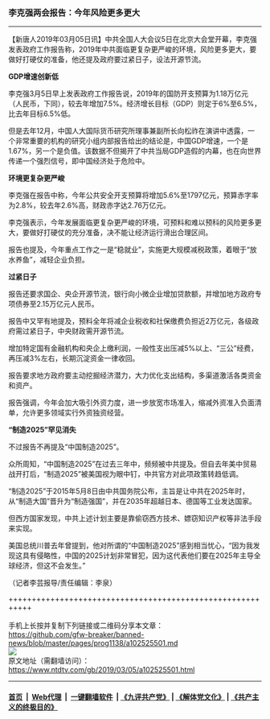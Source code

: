 ### 李克强两会报告：今年风险更多更大
------------------------

<div class="post_content">
 <p>
  【新唐人2019年03月05日讯】中共全国人大会议5日在北京大会堂开幕，李克强发表政府工作报告称，2019年中共面临更复杂更严峻的环境，风险更多更大，要做好打硬仗的准备，他还提及政府要过紧日子，设法开源节流。
 </p>
 <p>
  <strong>
   GDP增速创新低
  </strong>
 </p>
 <p>
  李克强3月5日早上发表政府工作报告说，2019年的国防开支预算为1.18万亿元（人民币，下同），较去年增加7.5%。经济增长目标（GDP）则定于6%至6.5%，比去年目标6.5%低。
 </p>
 <p>
  但是去年12月，中国人大国际货币研究所理事兼副所长向松祚在演讲中透露，一个非常重要的机构的研究小组内部报告给出的结论是，中国GDP增速，一个是1.67%，另一个是负值。该数据不但揭开了中共当局GDP造假的内幕，也在向世界传递一个强烈信号，即中国经济处于危险中。
 </p>
 <p>
  <strong>
   环境更复杂更严峻
  </strong>
 </p>
 <p>
  李克强在报告中称，今年公共安全开支预算将增加5.6%至1797亿元，预算赤字率为2.8%，较去年2.6%高，财政赤字达2.76万亿元。
 </p>
 <p>
  李克强表示，今年发展面临更复杂更严峻的环境，可预料和难以预科的风险更多更大，要做好打硬仗的充分准备，决不能让经济运行滑出合理区间。
 </p>
 <p>
  报告也提及，今年重点工作之一是“稳就业”，实施更大规模减税政策，着眼于“放水养鱼”，减轻企业负担。
 </p>
 <p>
  <strong>
   过紧日子
  </strong>
 </p>
 <p>
  报告还要求国企、央企开源节流，银行向小微企业增加贷款额，并增加地方政府专项债券至2.15万亿元人民币。
 </p>
 <p>
  报告中又罕有地提及，预料全年将减企业税收和社保缴费负担近2万亿元，各级政府需过紧日子，中央财政需开源节流。
 </p>
 <p>
  增加特定国有金融机构和央企上缴利润，一般性支出压减5%以上、“三公”经费，再压减3%左右，长期沉淀资金一律收回。
 </p>
 <p>
  报告要求地方政府要主动挖掘经济潜力，大力优化支出结构，多渠道激活各类资金和资产。
 </p>
 <p>
  报告强调，今年会加大吸引外资力度，进一步放宽市场准入，缩减外资准入负面清单，允许更多领域实行外资独资经营。
 </p>
 <p>
  <strong>
   “制造2025”罕见消失
  </strong>
 </p>
 <p>
  不过报告不再提及“中国制造2025”。
 </p>
 <p>
  众所周知，“中国制造2025”在过去三年中，频频被中共提及。但自去年美中贸易战开打后，“制造2025”被美国视为眼中钉，中共官方对此项政策转趋低调。
 </p>
 <p>
  “制造2025”于2015年5月8日由中共国务院公布，主旨是让中共在2025年时，从“制造大国”晋升为“制造强国”，并在2035年超越日本、德国等工业发达国家。
 </p>
 <p>
  但西方国家发现，中共上述计划主要是靠偷窃西方技术、嫖窃知识产权等非法手段来实现。
 </p>
 <p>
  美国总统川普去年曾提到，他对所谓的“中国制造2025”感到相当忧心，“因为我发现这具有侵略性，中国的2025计划非常冒犯，因为这代表他们要在2025年主导全球经济，但这不会发生。”
 </p>
 <p>
  （记者李芸报导/责任编辑：李泉）
 </p>
 <div class="single_ad">
 </div>
</div>

+++++++++++++++++++++++++++++++++++++++++++++++++++++++++++<br/><br/>
手机上长按并复制下列链接或二维码分享本文章：<br/>
https://github.com/gfw-breaker/banned-news/blob/master/pages/prog1138/a102525501.md <br/>
<a href='https://github.com/gfw-breaker/banned-news/blob/master/pages/prog1138/a102525501.md'><img src='https://github.com/gfw-breaker/banned-news/blob/master/pages/prog1138/a102525501.md.png'/></a> <br/>
原文地址（需翻墙访问）：https://www.ntdtv.com/gb/2019/03/05/a102525501.html


------------------------
#### [首页](https://github.com/gfw-breaker/banned-news/blob/master/README.md) &nbsp;|&nbsp; [Web代理](https://github.com/labour-camp/helloworld) &nbsp;|&nbsp; [一键翻墙软件](https://github.com/gfw-breaker/nogfw/blob/master/README.md) &nbsp;| [《九评共产党》](https://github.com/gfw-breaker/9ping.md/blob/master/README.md#九评之一评共产党是什么) | [《解体党文化》](https://github.com/gfw-breaker/jtdwh.md/blob/master/README.md) | [《共产主义的终极目的》](https://github.com/gfw-breaker/gczydzjmd.md/blob/master/README.md)

